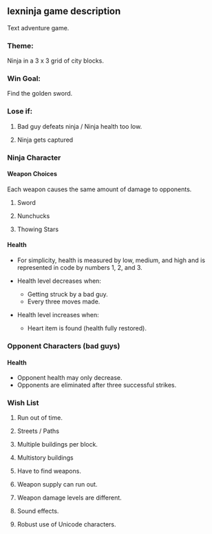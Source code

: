 ## lexninja game description

Text adventure game.

### Theme:

Ninja in a 3 x 3 grid of city blocks.

### Win Goal:

Find the golden sword.

### Lose if:

1. Bad guy defeats ninja / Ninja health too low.

2. Ninja gets captured

### Ninja Character

#### Weapon Choices

Each weapon causes the same amount of damage to opponents.

1. Sword

2. Nunchucks

3. Thowing Stars

#### Health

- For simplicity, health is measured by low, medium, and high and
is represented in code by numbers 1, 2, and 3.

- Health level decreases when:
  - Getting struck by a bad guy.
  - Every three moves made.

- Health level increases when:
  - Heart item is found (health fully restored).

### Opponent Characters (bad guys)

#### Health

 - Opponent health may only decrease.
 - Opponents are eliminated after three successful strikes.

### Wish List

1. Run out of time.

2. Streets / Paths

3. Multiple buildings per block.

4. Multistory buildings

5. Have to find weapons.

6. Weapon supply can run out.

7. Weapon damage levels are different.

8. Sound effects.

9. Robust use of Unicode characters.
